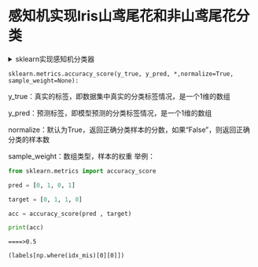 # 感知机实现Iris山鸢尾花和非山鸢尾花分类

<details> <summary>sklearn实现感知机分类器</summary> <pre><code> 感知机（perceptron）- 感知机简介：

感知机（perceptron）是二类分类的线性分类模型，其输入为实例的特征向量，输出为实例的类别。感知机对应于输入空间（特征空间）中将实例划分为正负两类的分离超面。感知机是一种线性分类模型。

感知机实际上表示为输入空间到输出空间的映射函数，如下所示：

​      ![f(x)=sign(w\bullet x+b)](https://www.zhihu.com/equation?tex=f%28x%29%3Dsign%28w%5Cbullet+x%2Bb%29)

其中，![w](https://www.zhihu.com/equation?tex=w)和![b](https://www.zhihu.com/equation?tex=b)称为感知机的模型参数，![w\subset R^{n}](https://www.zhihu.com/equation?tex=w%5Csubset+R%5E%7Bn%7D+)叫做权值（weight）或权值向量（weight vector），![b\subset R](https://www.zhihu.com/equation?tex=b%5Csubset+R)叫做偏置（bias），![w\bullet x](https://www.zhihu.com/equation?tex=w%5Cbullet+x)是![w](https://www.zhihu.com/equation?tex=w)和![x](https://www.zhihu.com/equation?tex=x)的内积，![sign](https://www.zhihu.com/equation?tex=sign)是符号函数，其定义形式如下：

​      ![sign=\left\{\begin{aligned}+1, x\geq 0 \\-1,x\leq 0 \\\end{aligned}\right.](https://www.zhihu.com/equation?tex=sign%3D%5Cleft%5C%7B%0A%5Cbegin%7Baligned%7D%0A%2B1%2C+x%5Cgeq+0+%5C%5C%0A-1%2Cx%5Cleq+0+%5C%5C%0A%5Cend%7Baligned%7D%0A%5Cright.+)

虽然有了感知机的定义形式，也知道了它的作用，但这样看起来仍然不直观，现在我用sklearn库来做一个二维空间的感知机来演示一下感知机的实际效果。

  首先，使用**sklearn**中的**make_classification**来生成一些用来分类的样本。

```python
from sklearn.datasets import make_classification
x,y = make_classification(n_samples=1000, n_features=2,n_redundant=0,n_informative=1,n_clusters_per_class=1)
#n_samples:生成样本的数量
#n_features=2:生成样本的特征数，特征数=n_informative（） + n_redundant + n_repeated
#n_informative：多信息特征的个数
#n_redundant：冗余信息，informative特征的随机线性组合
#n_clusters_per_class ：某一个类别是由几个cluster构成的 
```

​    make_classification默认生成二分类的样本，上面代码中，**x代表了生成的样本空间（特征空间）**，y代表了生成样本的类别，使用1和0分别表示正例和反例：

```text
y=[0 0 0 1 0 1 1 1... 1 0 0 1 1 0]
```

然后将生成的样本分为**训练数据和测试数据**，并将其中的正例和反例也分开：

```python
#训练数据和测试数据
x_data_train = x[:800,:]
x_data_test = x[800:,:]
y_data_train = y[:800]
y_data_test = y[800:]
#正例和反例
positive_x1 = [x[i,0] for i in range(1000) if y[i] == 1]
positive_x2 = [x[i,1] for i in range(1000) if y[i] == 1]
negetive_x1 = [x[i,0] for i in range(1000) if y[i] == 0]
negetive_x2 = [x[i,1] for i in range(1000) if y[i] == 0]
```

接下来，就开始真正的分类工作，首先定义一个[感知机](https://so.csdn.net/so/search?q=感知机&spm=1001.2101.3001.7020)（perceptron）：

```python
from sklearn.linear_model import Perceptron
#定义感知机
clf = Perceptron(fit_intercept=False,n_iter=30,shuffle=False)
#使用训练数据进行训练
clf.fit(x_data_train,y_data_train)
#得到训练结果，权重矩阵
print(clf.coef_)
#输出为：[[-0.38478876,4.41537463]]
#超平面的截距，此处输出为：[0.]
print(clf.intercept_)
```

   此时，我们已经得到了训练出的感知机模型参数，那么这个感知机的分类能力怎么样呢？我们利用测试数据对其进行验证。

```python
#利用测试数据进行验证
acc = clf.score(x_data_test,y_data_test)
print(acc)
#得到的输出结果为0.995，这个结果还不错吧。
```

最后，我们将结果用图形显示出来，直观地看一下感知机的结果：

```python
from matplotlib import pyplot as plt
#画出正例和反例的散点图
plt.scatter(positive_x1,positive_x2,c='red')
plt.scatter(negetive_x1,negetive_2,c='blue')
#画出超平面（在本例中即是一条直线）
line_x = np.arange(-4,4)
line_y = line_x * (-clf.coef_[0][0] / clf.coef_[0][1]) - clf.intercept_
plt.plot(line_x,line_y)
plt.show()
```

得到的图如下所示：

![img](https://img-blog.csdn.net/20180228094650454)


-  </code></pre> </details>

`sklearn.metrics.accuracy_score(y_true, y_pred, *,normalize=True, sample_weight=None):`

y_true：真实的标签，即数据集中真实的分类标签情况，是一个1维的数组

y_pred：预测标签，即模型预测的分类标签情况，是一个1维的数组

normalize：默认为True，返回正确分类样本的分数，如果“False”，则返回正确分类的样本数

sample_weight：数组类型，样本的权重
举例：

```python
from sklearn.metrics import accuracy_score

pred = [0, 1, 0, 1]

target = [0, 1, 1, 0]

acc = accuracy_score(pred , target)

print(acc)
```

`====>0.5`

```
(labels[np.where(idx_mis)[0][0]])
```
